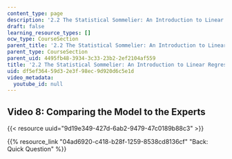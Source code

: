 ```yaml
---
content_type: page
description: '2.2 The Statistical Sommelier: An Introduction to Linear Regression'
draft: false
learning_resource_types: []
ocw_type: CourseSection
parent_title: '2.2 The Statistical Sommelier: An Introduction to Linear Regression'
parent_type: CourseSection
parent_uid: 4495fb48-3934-3c33-23b2-2ef2104af559
title: '2.2 The Statistical Sommelier: An Introduction to Linear Regression'
uid: df5ef364-59d3-2e3f-98ec-9d920d6c5e1d
video_metadata:
  youtube_id: null
---
```

## Video 8: Comparing the Model to the Experts

{{< resource uuid="9d19e349-427d-6ab2-9479-47c0189b88c3" >}}

{{% resource_link "04ad6920-c418-b28f-1259-8538cd8136cf" "Back: Quick Question" %}}
